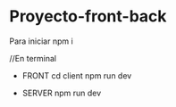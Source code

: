 # Proyecto-front-back
Para iniciar 
npm i

//En terminal 
- FRONT cd client
npm run dev


-  SERVER npm run dev

